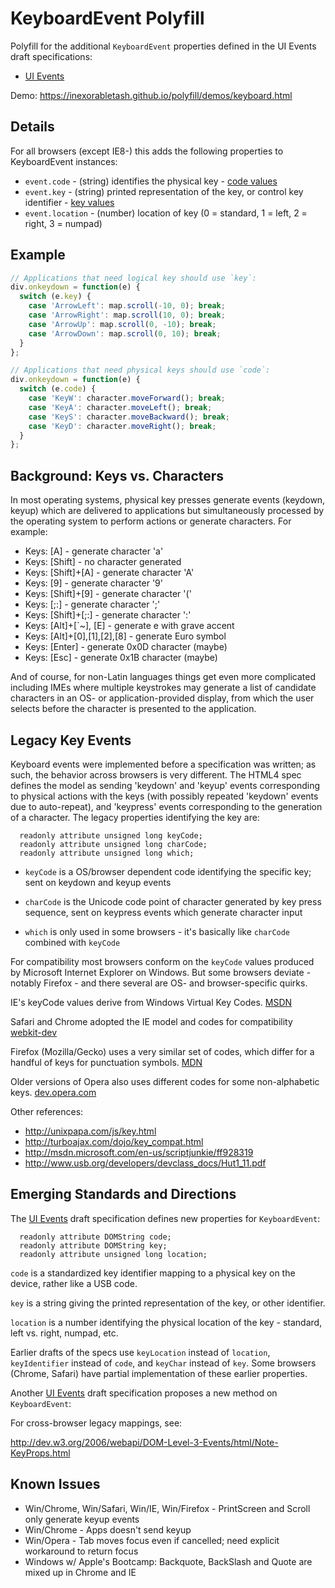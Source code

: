 # KeyboardEvent Polyfill

Polyfill for the additional `KeyboardEvent` properties defined in the UI Events draft specifications:

* [UI Events](https://w3c.github.io/uievents/)

Demo: https://inexorabletash.github.io/polyfill/demos/keyboard.html

## Details

For all browsers (except IE8-) this adds the following properties to
KeyboardEvent instances:

* `event.code` - (string) identifies the physical key - [code values](https://w3c.github.io/uievents-code/)
* `event.key` - (string) printed representation of the key, or control key identifier - [key values](https://w3c.github.io/uievents-key/)
* `event.location` - (number) location of key (0 = standard, 1 = left, 2 = right, 3 = numpad)


## Example

```js
// Applications that need logical key should use `key`:
div.onkeydown = function(e) {
  switch (e.key) {
    case 'ArrowLeft': map.scroll(-10, 0); break;
    case 'ArrowRight': map.scroll(10, 0); break;
    case 'ArrowUp': map.scroll(0, -10); break;
    case 'ArrowDown': map.scroll(0, 10); break;
  }
};

// Applications that need physical keys should use `code`:
div.onkeydown = function(e) {
  switch (e.code) {
    case 'KeyW': character.moveForward(); break;
    case 'KeyA': character.moveLeft(); break;
    case 'KeyS': character.moveBackward(); break;
    case 'KeyD': character.moveRight(); break;
  }
};
```

## Background: Keys vs. Characters

In most operating systems, physical key presses generate events
(keydown, keyup) which are delivered to applications but
simultaneously processed by the operating system to perform actions
or generate characters. For example:

* Keys: [A] - generate character 'a'
* Keys: [Shift] - no character generated
* Keys: [Shift]+[A] - generate character 'A'
* Keys: [9] - generate character '9'
* Keys: [Shift]+[9] - generate character '('
* Keys: [;:] - generate character ';'
* Keys: [Shift]+[;:] - generate character ':'
* Keys: [Alt]+[`~], [E] - generate e with grave accent
* Keys: [Alt]+[0],[1],[2],[8] - generate Euro symbol
* Keys: [Enter] - generate 0x0D character (maybe)
* Keys: [Esc] - generate 0x1B character (maybe)

And of course, for non-Latin languages things get even more
complicated including IMEs where multiple keystrokes may generate a
list of candidate characters in an OS- or application-provided
display, from which the user selects before the character is
presented to the application.

## Legacy Key Events

Keyboard events were implemented before a specification was
written; as such, the behavior across browsers is very different.
The HTML4 spec defines the model as sending 'keydown' and 'keyup'
events corresponding to physical actions with the keys (with
possibly repeated 'keydown' events due to auto-repeat), and
'keypress' events corresponding to the generation of a character.
The legacy properties identifying the key are:

```webidl
  readonly attribute unsigned long keyCode;
  readonly attribute unsigned long charCode;
  readonly attribute unsigned long which;
```

* `keyCode` is a OS/browser dependent code identifying the
  specific key; sent on keydown and keyup events

* `charCode` is the Unicode code point of character generated by
  key press sequence, sent on keypress events which generate
  character input

* `which` is only used in some browsers - it's basically like
  `charCode` combined with `keyCode`

For compatibility most browsers conform on the `keyCode` values
produced by Microsoft Internet Explorer on Windows. But some browsers deviate -
notably Firefox - and there several are OS- and browser-specific quirks.

IE's keyCode values derive from Windows Virtual Key Codes.
[MSDN](http://msdn.microsoft.com/en-us/library/dd375731(VS.85).aspx)

Safari and Chrome adopted the IE model and codes for compatibility
[webkit-dev](https://lists.webkit.org/pipermail/webkit-dev/2007-December/002992.html)

Firefox (Mozilla/Gecko) uses a very similar set of codes, which differ
for a handful of keys for punctuation symbols.
[MDN](https://developer.mozilla.org/en/DOM/Event/UIEvent/KeyEvent)

Older versions of Opera also uses different codes for some non-alphabetic keys.
[dev.opera.com](http://dev.opera.com/articles/view/keyboard-accessible-web-applications-3/)

Other references:

*  http://unixpapa.com/js/key.html
*  http://turboajax.com/dojo/key_compat.html
*  http://msdn.microsoft.com/en-us/scriptjunkie/ff928319
*  http://www.usb.org/developers/devclass_docs/Hut1_11.pdf

## Emerging Standards and Directions

The [UI Events](https://w3c.github.io/uievents/) draft specification defines new
properties for `KeyboardEvent`:

```idl
  readonly attribute DOMString code;
  readonly attribute DOMString key;
  readonly attribute unsigned long location;
```

  `code` is a standardized key identifier mapping to a physical key
  on the device, rather like a USB code.

  `key` is a string giving the printed representation of the key,
  or other identifier.

  `location` is a number identifying the physical location of the
  key - standard, left vs. right, numpad, etc.

Earlier drafts of the specs use `keyLocation` instead of
`location`, `keyIdentifier` instead of `code`, and `keyChar` instead
of `key`. Some browsers (Chrome, Safari) have partial
implementation of these earlier properties.

Another [UI Events](https://dvcs.w3.org/hg/d4e/raw-file/tip/source_respec.htm)
draft specification proposes a new method on `KeyboardEvent`:

For cross-browser legacy mappings, see:

  http://dev.w3.org/2006/webapi/DOM-Level-3-Events/html/Note-KeyProps.html

## Known Issues

* Win/Chrome, Win/Safari, Win/IE, Win/Firefox - PrintScreen and Scroll only generate keyup events
* Win/Chrome - Apps doesn't send keyup
* Win/Opera - Tab moves focus even if cancelled; need explicit workaround to return focus
* Windows w/ Apple's Bootcamp: Backquote, BackSlash and Quote are mixed up in Chrome and IE
